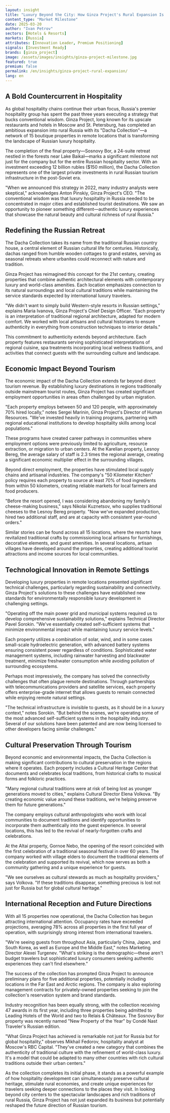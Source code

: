 ```yaml
---
layout: insight
title: "Luxury Beyond the City: How Ginza Project's Rural Expansion Is Redefining Russian Hospitality"
content_type: "Market Milestone"
date: 2025-03-20
author: "Ivan Petrov"
sectors: [Hotels & Resorts]
markets: [Russia]
attributes: [Innovation Leader, Premium Positioning]
signals: [Investment Ready]
brands: [ginza_project]
image: /assets/images/insights/ginza-project-milestone.jpg
featured: true
premium: false
permalink: /en/insights/ginza-project-rural-expansion/
lang: en
---
```


## A Bold Countercurrent in Hospitality

As global hospitality chains continue their urban focus, Russia's premier hospitality group has spent the past three years executing a strategy that bucks conventional wisdom. Ginza Project, long known for its upscale restaurants and hotels in Moscow and St. Petersburg, has completed an ambitious expansion into rural Russia with its "Dacha Collection"—a network of 15 boutique properties in remote locations that is transforming the landscape of Russian luxury hospitality.

The completion of the final property—Sosnovy Bor, a 24-suite retreat nestled in the forests near Lake Baikal—marks a significant milestone not just for the company but for the entire Russian hospitality sector. With an investment exceeding 12 billion rubles ($150 million), the Dacha Collection represents one of the largest private investments in rural Russian tourism infrastructure in the post-Soviet era.

"When we announced this strategy in 2022, many industry analysts were skeptical," acknowledges Anton Pinskiy, Ginza Project's CEO. "The conventional wisdom was that luxury hospitality in Russia needed to be concentrated in major cities and established tourist destinations. We saw an opportunity to pioneer something different—authentic luxury experiences that showcase the natural beauty and cultural richness of rural Russia."

## Redefining the Russian Retreat

The Dacha Collection takes its name from the traditional Russian country house, a central element of Russian cultural life for centuries. Historically, dachas ranged from humble wooden cottages to grand estates, serving as seasonal retreats where urbanites could reconnect with nature and tradition.

Ginza Project has reimagined this concept for the 21st century, creating properties that combine authentic architectural elements with contemporary luxury and world-class amenities. Each location emphasizes connection to its natural surroundings and local cultural traditions while maintaining the service standards expected by international luxury travelers.

"We didn't want to simply build Western-style resorts in Russian settings," explains Maria Ivanova, Ginza Project's Chief Design Officer. "Each property is an interpretation of traditional regional architecture, adapted for modern comfort. We worked with local artisans and cultural historians to ensure authenticity in everything from construction techniques to interior details."

This commitment to authenticity extends beyond architecture. Each property features restaurants serving sophisticated interpretations of regional cuisine, spa treatments incorporating local wellness traditions, and activities that connect guests with the surrounding culture and landscape.

## Economic Impact Beyond Tourism

The economic impact of the Dacha Collection extends far beyond direct tourism revenue. By establishing luxury destinations in regions traditionally outside mainstream tourist routes, Ginza Project has created significant employment opportunities in areas often challenged by urban migration.

"Each property employs between 50 and 120 people, with approximately 70% hired locally," notes Sergei Marinin, Ginza Project's Director of Human Resources. "We've invested heavily in training programs, partnering with regional educational institutions to develop hospitality skills among local populations."

These programs have created career pathways in communities where employment options were previously limited to agriculture, resource extraction, or migration to urban centers. At the Karelian property, Lesnoy Bereg, the average salary of staff is 2.3 times the regional average, creating a significant economic multiplier effect in the surrounding villages.

Beyond direct employment, the properties have stimulated local supply chains and artisanal industries. The company's "50 Kilometer Kitchen" policy requires each property to source at least 70% of food ingredients from within 50 kilometers, creating reliable markets for local farmers and food producers.

"Before the resort opened, I was considering abandoning my family's cheese-making business," says Nikolai Kuznetsov, who supplies traditional cheeses to the Lesnoy Bereg property. "Now we've expanded production, hired two additional staff, and are at capacity with consistent year-round orders."

Similar stories can be found across all 15 locations, where the resorts have revitalized traditional crafts by commissioning local artisans for furnishings, decorative elements, and guest amenities. In several locations, artisan villages have developed around the properties, creating additional tourist attractions and income sources for local communities.

## Technological Innovation in Remote Settings

Developing luxury properties in remote locations presented significant technical challenges, particularly regarding sustainability and connectivity. Ginza Project's solutions to these challenges have established new standards for environmentally responsible luxury development in challenging settings.

"Operating off the main power grid and municipal systems required us to develop comprehensive sustainability solutions," explains Technical Director Pavel Sorokin. "We've essentially created self-sufficient systems that minimize environmental impact while maintaining luxury service levels."

Each property utilizes a combination of solar, wind, and in some cases small-scale hydroelectric generation, with advanced battery systems ensuring consistent power regardless of conditions. Sophisticated water management systems, including rainwater harvesting and blackwater treatment, minimize freshwater consumption while avoiding pollution of surrounding ecosystems.

Perhaps most impressively, the company has solved the connectivity challenges that often plague remote destinations. Through partnerships with telecommunications providers and satellite services, each property offers enterprise-grade internet that allows guests to remain connected while enjoying remote natural settings.

"The technical infrastructure is invisible to guests, as it should be in a luxury context," notes Sorokin. "But behind the scenes, we're operating some of the most advanced self-sufficient systems in the hospitality industry. Several of our solutions have been patented and are now being licensed to other developers facing similar challenges."

## Cultural Preservation Through Tourism

Beyond economic and environmental impacts, the Dacha Collection is making significant contributions to cultural preservation in the regions where it operates. Each property includes a Cultural Heritage Center that documents and celebrates local traditions, from historical crafts to musical forms and folkloric practices.

"Many regional cultural traditions were at risk of being lost as younger generations moved to cities," explains Cultural Director Elena Volkova. "By creating economic value around these traditions, we're helping preserve them for future generations."

The company employs cultural anthropologists who work with local communities to document traditions and identify opportunities to incorporate them authentically into the guest experience. In several locations, this has led to the revival of nearly-forgotten crafts and celebrations.

At the Altai property, Gornoe Nebo, the opening of the resort coincided with the first celebration of a traditional seasonal festival in over 60 years. The company worked with village elders to document the traditional elements of the celebration and supported its revival, which now serves as both a community gathering and a unique experience for guests.

"We see ourselves as cultural stewards as much as hospitality providers," says Volkova. "If these traditions disappear, something precious is lost not just for Russia but for global cultural heritage."

## International Reception and Future Directions

With all 15 properties now operational, the Dacha Collection has begun attracting international attention. Occupancy rates have exceeded projections, averaging 78% across all properties in the first full year of operation, with surprisingly strong interest from international travelers.

"We're seeing guests from throughout Asia, particularly China, Japan, and South Korea, as well as Europe and the Middle East," notes Marketing Director Alexei Turgenev. "What's striking is the demographic—these aren't budget travelers but sophisticated luxury consumers seeking authentic experiences they can't find elsewhere."

The success of the collection has prompted Ginza Project to announce preliminary plans for five additional properties, potentially including locations in the Far East and Arctic regions. The company is also exploring management contracts for privately-owned properties seeking to join the collection's reservation system and brand standards.

Industry recognition has been equally strong, with the collection receiving 47 awards in its first year, including three properties being admitted to Leading Hotels of the World and two to Relais & Châteaux. The Sosnovy Bor property was recently named "New Property of the Year" by Condé Nast Traveler's Russian edition.

"What Ginza Project has achieved is remarkable not just for Russia but for global hospitality," observes Mikhail Fedorov, hospitality analyst at Moscow's RBC Capital. "They've created a new category that combines the authenticity of traditional culture with the refinement of world-class luxury. It's a model that could be adapted to many other countries with rich cultural traditions outside their urban centers."

As the collection completes its initial phase, it stands as a powerful example of how hospitality development can simultaneously preserve cultural heritage, stimulate rural economies, and create unique experiences for travelers seeking deeper connections to the places they visit. In looking beyond city centers to the spectacular landscapes and rich traditions of rural Russia, Ginza Project has not just expanded its business but potentially reshaped the future direction of Russian tourism.